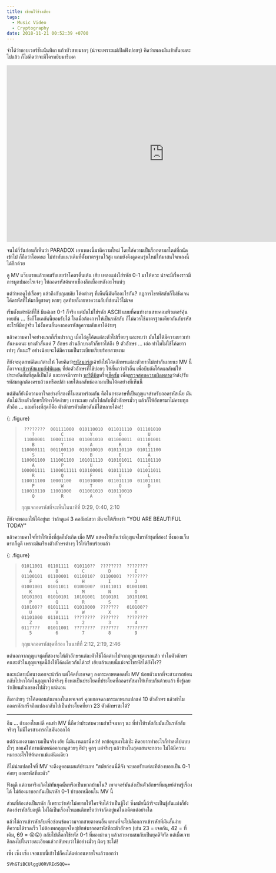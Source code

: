 ```yaml
---
title: เขียนไว้ข้างเตียง
tags:
  - Music Video
  - Cryptography
date: 2018-11-21 00:52:39 +0700
---
```


จำได้ว่าชอบเวอร์ชันนันทิดา แก้วบัวสายมากๆ (น่าจะเพราะแม่เปิดฟังบ่อยๆ) คิดว่าเพลงมันเข้าขั้นอมตะไปแล้ว ก็ไม่คิดว่าจะมีใครหยิบมารีเมค

<iframe width="853" height="480" src="https://www.youtube.com/embed/EfVLmAsay1g" frameborder="0" allow="accelerometer; autoplay; encrypted-media; gyroscope; picture-in-picture" allowfullscreen></iframe>

จนไม่กี่วันก่อนก็เห็นว่า PARADOX เอาเพลงนี้มาตีความใหม่ โดยใส่ความเป็นร็อกตามสไตล์ที่ถนัดเข้าไป ก็ถือว่าโอเคนะ ไม่ทำทับแนวเดิมที่ตั้งมาตรฐานไว้สูง แถมยังดึงดูดคนรุ่นใหม่ให้มาสนใจเพลงนี้ได้อีกด้วย

ดู MV แว๊บแรกแล้วยอมรับเลยว่าโคตรตื่นเต้น เฮ้ย เพลงแม่งใส่รหัส 0-1 มาให้หวะ น่าจะมีเรื่องราวมีการผูกปมอะไรเจ๋งๆ ให้ถอดรหัสค้นหาเบื้องลึกเบื้องหลังอะไรแน่ๆ

แต่ว่าพอดูไปเรื่อยๆ แล้วถึงกับกุมขมับ โค้ดต่างๆ ที่เห็นนี่มันคืออะไรกัน? กฎการไขรหัสลับก็ไม่ชัดเจน โค้ดรหัสที่ให้มาก็ดูขาดๆ หายๆ สุดท้ายก็เลยหาความลับที่ซ่อนไว้ไม่เจอ

เริ่มตั้งแต่รหัสที่ใช้ มีแค่เลข 0-1 ก็จริง แต่มันไม่ใช่รหัส ASCII แบบที่คนทำงานสายคอมพิวเตอร์คุ้นเคยกัน ... ซึ่งก็โอเคอันนี้ยอมรับได้ ในเมื่อต้องการให้เป็นรหัสลับ ก็ไม่ควรใช้มาตรฐานเดียวกันกับรหัสอะไรที่มีอยู่จริง ไม่งั้นคนอื่นคงถอดรหัสดูความลับเอาได้ง่ายๆ

แล้วความคาใจอย่างแรกก็เริ่มปรากฏ เมื่อไล่ดูโค้ดแต่ละตัวไปเรื่อยๆ และพบว่า มันไม่ได้มีความยาวเท่ากันหมดนะ บางตัวสั้นแค่ 7 อักษร ส่วนอีกบางตัวก็ยาวได้ถึง 9 ตัวอักษร ... เอ่อ ทำไมไม่ใช้โค้ดยาวเท่าๆ กันนะ? อย่างน้อยจะได้มีความเป็นระเบียบเรียบร้อยสวยงาม

ก็ยังจะอุตสาห์คิดแก้ต่างให้ โดยคิดว่า[รหัสมอร์ส][morse code]เค้ายังให้โค้ดอักษรแต่ละตัวยาวไม่เท่ากันเลยนะ MV นี้ก็อาจจะ[เข้ารหัสแบบฮัฟฟ์แมน][huffman coding] ที่ย่อตัวอักษรที่ใช้บ่อยๆ ให้สั้นกว่าตัวอื่น เพื่อบีบอัดโค้ดผลลัพธ์ให้ประหยัดสั้นที่สุดก็เป็นได้ และอาจมีการทำ [พาริตีบิต][parity bit]หรือ[เช็คซัม][checksum] เพื่อ[ตรวจสอบความผิดพลาด][error detection]ว่าส่ง/รับรหัสมาถูกต้องครบถ้วนหรือเปล่า เลยได้ผลลัพธ์ออกมาเป็นโค้ดอย่างที่เห็นนี้

แต่มันก็ยังมีความคาใจอย่างที่สองที่โผลมาพร้อมกัน คือในกระดาษที่เป็นกุญแจสำหรับถอดรหัสเนี่ย มันดันไม่เรียงตัวอักษรให้หาโค้ดง่ายๆ เอาซะเลย กลับไปสลับที่ตัวอักษรมั่วๆ แล้วก็ให้อักษรมาไม่ครบทุกตัวอีก ... แถมที่งงที่สุดก็คือ ตัวอักษรตัวเดียวดันมีได้หลายโค้ด!!

{: .figure}
> ```
>  ????????  001111000  010110010  011011110  011101010
>     ?          C          Y          O          U
>  11000001  100011100  011001010  011000011  011101001
>     B          Y          A          R          E
> 110000111  001100110  010010010  010110110  010111100
>     S          T          B          E          A
> 110001100  111001100  101011110  010101011  011101110
>     A          P          U          T          I
> 100001111  1100011111 010100001  010111110  011011011
>     R          Q          F          U          L
> 110011100  10001100   011010000  011011110  011011101
>     P          W          T          O          D
> 110010110  11001000   011001010  010110010
>     Q          R          A          Y
> ```
>
> กุญแจถอดรหัสที่จะเห็นในนาทีที่ 0:29, 0:40, 2:10

ก็ยังจะพอแถให้ได้อยู่นะ ว่าถ้าดูแค่ 3 คอลัมน์ขวา มันจะได้เรียงว่า "YOU ARE BEAUTIFUL TODAY"

แล้วความคาใจที่ทำให้เซ็งที่สุดก็บังเกิด เมื่อ MV แสดงให้เห็นว่ามีกุญแจไขรหัสชุดที่สอง! ซึ่งมองแว็บแรกก็ดูดี เพราะมันเรียงตัวอักษรต่างๆ ไว้ให้เรียบร้อยแล้ว

{: .figure}
> ```
> 01011001  01101111  010110??  ????????  ????????
>    A         B         C         D         E
> 01100101  01100001  0110010?  01100001  ????????
>    F         G         H         I         J
> 01001001  01011011  0100100?  01011011  01001001
>    K         L         M         N         O
> 10101001  01010101  10101001  1010101   10101001
>    P         Q         R         S         T
> 010100??  01011111  01010000  ???????   010100??
>    U         V         W         X         Y
> 01101000  01101111  ????????  ???????   ????????
>    Z         1         2         3         4
> 011????   01011001  ????????  ???????   ????????
>    5         6         7         8         9
> ```
>
> กุญแจถอดรหัสชุดที่สอง ในนาทีที่ 2:12, 2:19, 2:46

แต่นอกจากกุญแจชุดที่สองจะให้ตัวอักษรแต่ละตัวใช้โค้ดต่างไปจากกุญแจชุดแรกแล้ว ทำไมตัวอักษรคนละตัวในกุญแจชุดนี้ถึงใช้โค้ดเดียวกันได้วะ! เฮ้ยแล้วแบบนี้แม่งจะไขรหัสได้ยังไง??

และแม้ลายมือนางเอกจะน่ารัก แต่โค้ดที่เธอจดๆ ลงกระดาษตลอดทั้ง MV น้อยตัวมากที่จะสามารถย้อนกลับไปหาโค้ดในกุญแจได้จริงๆ ยิ่งพอเป็นประโยคที่ประโยคที่ถอดรหัสมาให้เทียบกันด้วยแล้ว ยิ่งรู้เลยว่าเขียนตัวเลขลงไปมั่วๆ แน่นอน

ก็เอาง่ายๆ ว่าโค้ดตอนต้นเพลงในเพจเจอร์ คุณเธอจดลงกระดาษมาแปลแค่ 10 ตัวอักษร แล้วทำไมถอดรหัสเสร็จถึงแปลงกลับไปเป็นประโยคที่ยาว 23 ตัวอักษรซะได้?

---

อึม ... ถ้ามองในแง่ดี คนทำ MV นี่ถือว่าประสบความสำเร็จมากๆ นะ ที่ทำให้รหัสลับมันเป็นรหัสลับจริงๆ ไม่มีใครสามารถไขมันออกได้

แต่ถ้ามองตามความเป็นจริง เฮ้ย นี่มันงานเผานี่หว่า! หาข้อมูลมาไม่เป๊ะ คิดอยากทำอะไรก็ทำลงไปแบบมั่วๆ ขอแค่ให้ภาพลักษณ์ออกมาดูสวยๆ ฮิปๆ คูลๆ แต่จริงๆ แล้วข้างในสุดแสนจะกลวง ไม่ได้มีความหมายอะไรให้ค้นหาแม้แต่นิดเดียว

ก็ไม่น่าแปลกใจที่ MV จะดึงดูคอมเมนต์ประเภท "สมัยก่อนนี่ดีจัง จะบอกรักแต่ละทีต้องบอกเป็น 0-1 ค่อยๆ ถอดรหัสทีละตัว"

ฟังดูดี แต่ถามจริงเกิดไม่ทันยุคนั้นหรือเป็นพวกบ้ามโน? เพจเจอร์มันส่งเป็นตัวอักษรที่มนุษย์อ่านรู้เรื่องได้ ไม่ต้องมาบอกกันเป็นรหัส 0-1 บ้าบอเหมือนใน MV นี้

ส่วนที่ต้องส่งเป็นรหัส ก็เพราะว่าเค้าไม่อยากให้ใครจับได้ว่าเป็นชู้ไง! ซึ่งสมัยนี้ถ้าริจะเป็นชู้กันแม่งก็ยังต้องส่งรหัสลับอยู่ดี ไม่ได้เป็นเรื่องโรแมนติกหรือว่าจำกัดอยู่แค่ในอดีตแต่อย่างใด

แล้วไอ้การเข้ารหัสลับเพื่อซ่อนข้อความจากสายตาคนอื่น แทนที่จะไปเลือกการเข้ารหัสที่มันสั้นง่ายตีความได้รวดเร็ว ไม่ต้องพกกุญแจใหญ่ยักษ์มาถอดรหัสทีละตัวอักษร (เช่น 23 = เจอกัน, 42 = ที่เดิม, 69 = 😮😛) กลับไปเลือกใช้รหัส 0-1 ที่มองผ่านๆ แล้วสวยงามสมกับเป็นยุคดิจิทัล แต่เมื่อเจาะลึกลงไปในรายละเอียดแล้วกลับพบว่าใช้อย่างมั่วๆ ผิดๆ ซะได้!

เซ็ง เซ็ง เซ็ง เจอแบบนี้เข้าไปก็คงได้แต่ถอนหายใจแล้วบอกว่า

```
SVhGTiBCUlggU0RVREdSQQ==
```


[morse code]: //en.wikipedia.org/wiki/Morse_code
[huffman coding]: //en.wikipedia.org/wiki/Huffman_coding
[error detection]: //en.wikipedia.org/wiki/Error_detection_and_correction

[parity bit]: //en.wikipedia.org/wiki/Parity_bit
[checksum]: //en.wikipedia.org/wiki/Checksum
